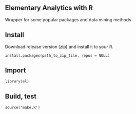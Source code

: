 ## Elementary Analytics with R

Wrapper for some popular packages and data mining methods
 
## Install

Download release version (zip) and install it to your R.

```
install.packages(path_to_zip_file, repos = NULL)
```

## Import

```
library(el)
```

## Build, test

```
source('make.R')
```

